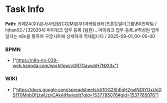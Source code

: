 # Task Info

**Path:** 카페24(주)\본사사업장\[CG]MI본부\마케팅센터\프론트빌더그룹\BX전략팀 / hjhan02 / [320204] 마이워크 업무 등록 (팀원) _ 마이워크 업무 등록_#작성된 업무일지는 n8n을 통하여 구글시트에 상세하게 적재됩니다 / 2025-09-01_00-00-00

### BPMN
- ["https://n8n-mi-038-web.hanpda.com/workflow/vOR7GawuhH7NXt3x"]

### WIKI
- ["https://docs.google.com/spreadsheets/d/1OG2ShEqH2gxINDtYOxUcDSfT0MnbOfLtwUzyCAkAjHw/edit?gid=1537785076#gid=1537785076"]

